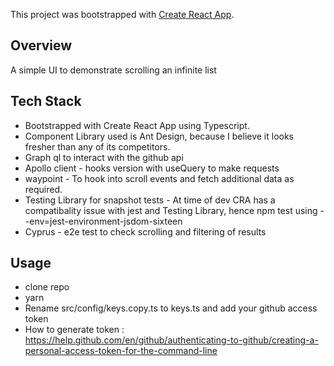 This project was bootstrapped with [Create React App](https://github.com/facebook/create-react-app).

## Overview
A simple UI to demonstrate scrolling an infinite list

## Tech Stack
* Bootstrapped with Create React App using Typescript.
* Component Library used is Ant Design, because I believe it looks fresher than any of its competitors.
* Graph ql to interact with the github api
* Apollo client - hooks version with useQuery to make requests
* waypoint - To hook into scroll events and fetch additional data as required.
* Testing Library for snapshot tests - At time of dev CRA has a compatibality issue with jest and Testing Library, hence npm test using --env=jest-environment-jsdom-sixteen
* Cyprus - e2e test to check scrolling and filtering of results

## Usage
* clone repo
* yarn
* Rename src/config/keys.copy.ts to keys.ts and add your github access token
* How to generate token : https://help.github.com/en/github/authenticating-to-github/creating-a-personal-access-token-for-the-command-line